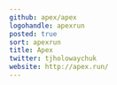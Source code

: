 ```yaml
---
github: apex/apex
logohandle: apexrun
posted: true
sort: apexrun
title: Apex
twitter: tjholowaychuk
website: http://apex.run/
---
```

